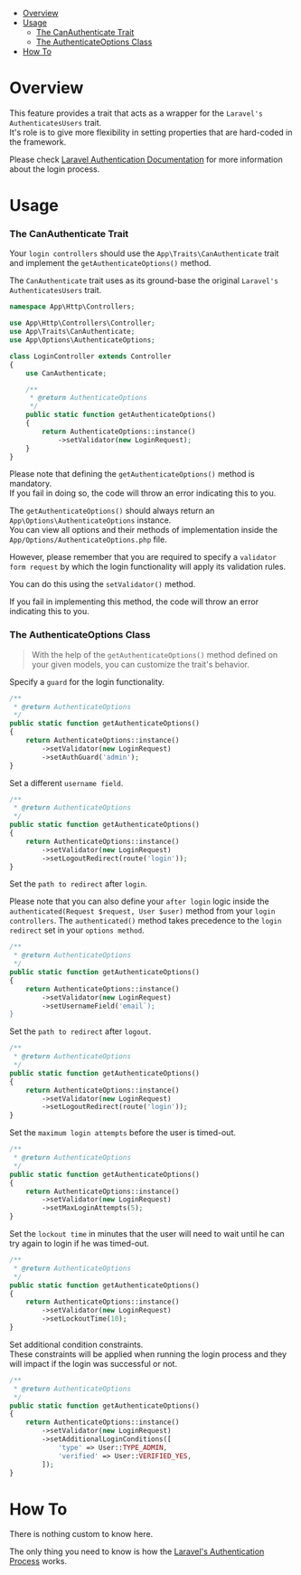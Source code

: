 - [Overview](#overview)   
- [Usage](#usage)   
  - [The CanAuthenticate Trait](#the-canauthenticate-trait)   
  - [The AuthenticateOptions Class](#the-authenticateoptions-class)   
- [How To](#how-to)

# Overview

This feature provides a trait that acts as a wrapper for the `Laravel's AuthenticatesUsers` trait.   
It's role is to give more flexibility in setting properties that are hard-coded in the framework.   
   
Please check [Laravel Authentication Documentation](https://laravel.com/docs/master/authentication) for more information about the login process.   

# Usage

### The CanAuthenticate Trait

Your `login controllers` should use the `App\Traits\CanAuthenticate` trait and implement the `getAuthenticateOptions()` method.   
   
The `CanAuthenticate` trait uses as its ground-base the original `Laravel's AuthenticatesUsers` trait.

```php
namespace App\Http\Controllers;

use App\Http\Controllers\Controller;
use App\Traits\CanAuthenticate;
use App\Options\AuthenticateOptions;

class LoginController extends Controller
{
    use CanAuthenticate;

    /**
     * @return AuthenticateOptions
     */
    public static function getAuthenticateOptions()
    {
        return AuthenticateOptions::instance()
            ->setValidator(new LoginRequest);
    }
}
```

Please note that defining the `getAuthenticateOptions()` method is mandatory.   
If you fail in doing so, the code will throw an error indicating this to you.   
    
The `getAuthenticateOptions()` should always return an `App\Options\AuthenticateOptions` instance.   
You can view all options and their methods of implementation inside the `App/Options/AuthenticateOptions.php` file.
   
However, please remember that you are required to specify a `validator form request` by which the login functionality will apply its validation rules.
   
You can do this using the `setValidator()` method.   
   
If you fail in implementing this method, the code will throw an error indicating this to you.   

### The AuthenticateOptions Class

> With the help of the `getAuthenticateOptions()` method defined on your given models, you can customize the trait's behavior.   

Specify a `guard` for the login functionality.

```php
/**
 * @return AuthenticateOptions
 */
public static function getAuthenticateOptions()
{
    return AuthenticateOptions::instance()
        ->setValidator(new LoginRequest)
        ->setAuthGuard('admin');
}
```

Set a different `username field`.

```php
/**
 * @return AuthenticateOptions
 */
public static function getAuthenticateOptions()
{
    return AuthenticateOptions::instance()
        ->setValidator(new LoginRequest)
        ->setLogoutRedirect(route('login'));
}
```

Set the `path to redirect` after `login`.   
   
Please note that you can also define your `after login` logic inside the `authenticated(Request $request, User $user)` method from your `login controllers`. The `authenticated()` method takes precedence to the `login redirect` set in your `options method`.

```php
/**
 * @return AuthenticateOptions
 */
public static function getAuthenticateOptions()
{
    return AuthenticateOptions::instance()
        ->setValidator(new LoginRequest)
        ->setUsernameField('email`);
}
```

Set the `path to redirect` after `logout`.

```php
/**
 * @return AuthenticateOptions
 */
public static function getAuthenticateOptions()
{
    return AuthenticateOptions::instance()
        ->setValidator(new LoginRequest)
        ->setLogoutRedirect(route('login'));
}
```

Set the `maximum login attempts` before the user is timed-out.

```php
/**
 * @return AuthenticateOptions
 */
public static function getAuthenticateOptions()
{
    return AuthenticateOptions::instance()
        ->setValidator(new LoginRequest)
        ->setMaxLoginAttempts(5);
}
```

Set the `lockout time` in minutes that the user will need to wait until he can try again to login if he was timed-out.

```php
/**
 * @return AuthenticateOptions
 */
public static function getAuthenticateOptions()
{
    return AuthenticateOptions::instance()
        ->setValidator(new LoginRequest)
        ->setLockoutTime(10);
}
```

Set additional condition constraints.   
These constraints will be applied when running the login process and they will impact if the login was successful or not.

```php
/**
 * @return AuthenticateOptions
 */
public static function getAuthenticateOptions()
{
    return AuthenticateOptions::instance()
        ->setValidator(new LoginRequest)
        ->setAdditionalLoginConditions([
            'type' => User::TYPE_ADMIN,
            'verified' => User::VERIFIED_YES,
        ]);
}
```

# How To

There is nothing custom to know here.   
   
The only thing you need to know is how the [Laravel's Authentication Process](https://laravel.com/docs/master/authentication) works.